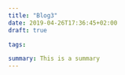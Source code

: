 ```yaml
---
title: "Blog3"
date: 2019-04-26T17:36:45+02:00
draft: true

tags:

summary: This is a summary
---
```


